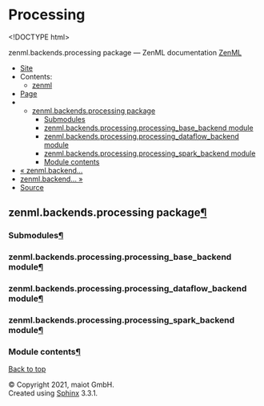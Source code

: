 # Processing

&lt;!DOCTYPE html&gt;

zenml.backends.processing package — ZenML documentation  [ZenML](https://github.com/maiot-io/zenml/tree/835d32fc4f6d33eb691f0e8311720240e7fa51d1/docs/sphinx_docs/_build/html/index.html)

*  [Site](https://github.com/maiot-io/zenml/tree/835d32fc4f6d33eb691f0e8311720240e7fa51d1/docs/sphinx_docs/_build/html/index.html)
  * Contents:
    * [zenml](https://github.com/maiot-io/zenml/tree/835d32fc4f6d33eb691f0e8311720240e7fa51d1/docs/sphinx_docs/_build/html/modules.html)
*  [Page](zenml.backends.processing.md)
  * * [zenml.backends.processing package](zenml.backends.processing.md)
      * [Submodules](zenml.backends.processing.md#submodules)
      * [zenml.backends.processing.processing\_base\_backend module](zenml.backends.processing.md#zenml-backends-processing-processing-base-backend-module)
      * [zenml.backends.processing.processing\_dataflow\_backend module](zenml.backends.processing.md#zenml-backends-processing-processing-dataflow-backend-module)
      * [zenml.backends.processing.processing\_spark\_backend module](zenml.backends.processing.md#zenml-backends-processing-processing-spark-backend-module)
      * [Module contents](zenml.backends.processing.md#module-contents)
* [ « zenml.backend...](zenml.backends.orchestrator/zenml.backends.orchestrator.kubernetes.md)
* [ zenml.backend... »](zenml.backends.training.md)
*  [Source](https://github.com/maiot-io/zenml/tree/835d32fc4f6d33eb691f0e8311720240e7fa51d1/docs/sphinx_docs/_build/html/_sources/zenml.backends.processing.rst.txt)

## zenml.backends.processing package[¶](zenml.backends.processing.md#zenml-backends-processing-package)

### Submodules[¶](zenml.backends.processing.md#submodules)

### zenml.backends.processing.processing\_base\_backend module[¶](zenml.backends.processing.md#zenml-backends-processing-processing-base-backend-module)

### zenml.backends.processing.processing\_dataflow\_backend module[¶](zenml.backends.processing.md#zenml-backends-processing-processing-dataflow-backend-module)

### zenml.backends.processing.processing\_spark\_backend module[¶](zenml.backends.processing.md#zenml-backends-processing-processing-spark-backend-module)

### Module contents[¶](zenml.backends.processing.md#module-contents)

 [Back to top](zenml.backends.processing.md)

 © Copyright 2021, maiot GmbH.  
 Created using [Sphinx](http://sphinx-doc.org/) 3.3.1.  


